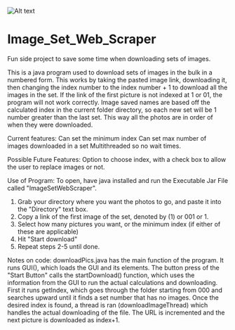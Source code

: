 ![Alt text](https://user-images.githubusercontent.com/7052432/27676813-68af274e-5c7d-11e7-9d0a-df0bdc4e9d0c.PNG?raw=true "User Interface")
# Image_Set_Web_Scraper
Fun side project to save some time when downloading sets of images.


This is a java program used to download sets of images in the bulk in a numbered form.  This works by taking the pasted image link, downloading it, then changing the index number to the index number + 1 to download all the images in the set.  If the link of the first picture is not indexed at 1 or 01, the program will not work correctly.  Image saved names are based off the calculated index in the current folder directory, so each new set will be 1 number greater than the last set.  This way all the photos are in order of when they were downloaded.

Current features: 
Can set the minimum index
Can set max number of images downloaded in a set
Multithreaded so no wait times.

Possible Future Features:
Option to choose index, with a check box to allow the user to replace images or not.

Use of Program:
To open, have java installed and run the Executable Jar File called "ImageSetWebScraper".
1. Grab your directory where you want the photos to go, and paste it into the "Directory" text box.
2. Copy a link of the first image of the set, denoted by (1) or 001 or 1.
3. Select how many pictures you want, or the minimum index (if either of these are applicable)
4. Hit "Start download"
5. Repeat steps 2-5 until done.


Notes on code:
downloadPics.java has the main function of the program.  It runs GUI(), which loads the GUI and its elements.  The button press of the "Start Button" calls the startDownload() function, which uses the information from the GUI to run the actual calculations and downloading.
First it runs getIndex, which goes through the folder starting from 000 and searches upward until it finds a set number that has no images.  Once the desired index is found, a thread is ran (downloadImageThread) which handles the actual downloading of the file. The URL is incremented and the next picture is downloaded as index+1.
